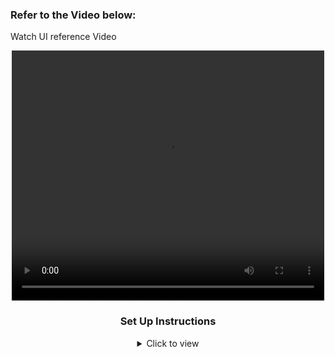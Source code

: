 ### Refer to the Video below:

Watch UI reference Video

<div style="text-align: center;">
     <video width="500px" height="400px" controls="controls">
        <source src="https://res.cloudinary.com/adnansayyed2321/video/upload/v1695729787/React_App_-_Google_Chrome_2023-09-26_17-24-02_igpswe.mp4" type="video/mp4" />
       </video>
<br/>

### Set Up Instructions

<details>
<summary>Click to view</summary>
- run this npm install react-input-otp
- run this npm install react react-dom
- Download dependencies by running `npm install`
- Start up the app using `npm start`
- Download dependencies by running `npm install`

</details>
